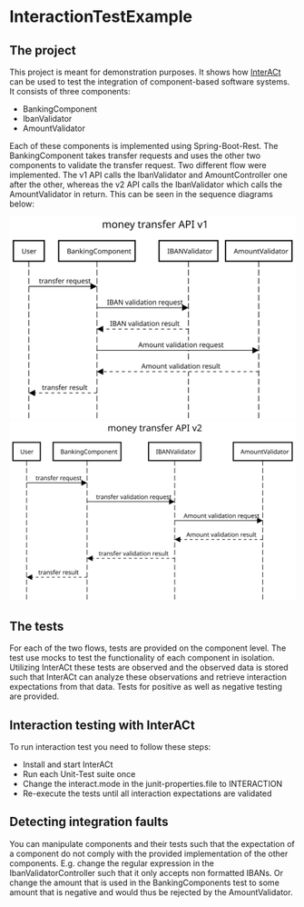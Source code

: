 # InteractionTestExample

## The project

This project is meant for demonstration purposes. It shows how [InterACt](https://github.com/NilsWild/InterACt) can be
used to test the integration of component-based software systems.
It consists of three components:

- BankingComponent
- IbanValidator
- AmountValidator

Each of these components is implemented using Spring-Boot-Rest. The BankingComponent takes transfer requests and uses
the other two components to validate the transfer request.
Two different flow were implemented. The v1 API calls the IbanValidator and AmountController one after the other,
whereas the v2 API calls the IbanValidator which calls the AmountValidator in return. This can be seen in the sequence
diagrams below:

![Money Transfer V1](MoneyTransferAPIv1.svg)
![Money Transfer V2](MoneyTransferAPIv2.svg)

## The tests

For each of the two flows, tests are provided on the component level. The test use mocks to test the functionality of
each component in isolation.
Utilizing InterACt these tests are observed and the observed data is stored such that InterACt can analyze these
observations and retrieve interaction expectations from that data.
Tests for positive as well as negative testing are provided.

## Interaction testing with InterACt

To run interaction test you need to follow these steps:

- Install and start InterACt
- Run each Unit-Test suite once
- Change the interact.mode in the junit-properties.file to INTERACTION
- Re-execute the tests until all interaction expectations are validated

## Detecting integration faults

You can manipulate components and their tests such that the expectation of a component do not comply with the provided
implementation of the other components.
E.g. change the regular expression in the IbanValidatorController such that it only accepts non formatted IBANs. Or
change the amount that is used in the BankingComponents test to some amount that is negative and would thus be rejected
by the AmountValidator.
